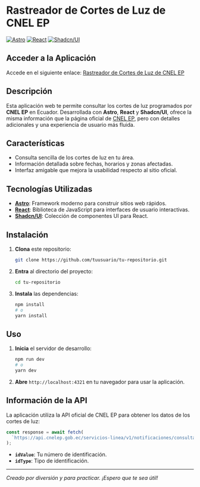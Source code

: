# Rastreador de Cortes de Luz de CNEL EP

[![Astro](https://img.shields.io/badge/Astro-0C1222?logo=astro&logoColor=FF5D01)](https://astro.build/)
[![React](https://img.shields.io/badge/React-20232A?logo=react&logoColor=61DAFB)](https://reactjs.org/)
[![Shadcn/UI](https://img.shields.io/badge/Shadcn/UI-000000?logo=github&logoColor=white)](https://ui.shadcn.com/)

## Acceder a la Aplicación

Accede en el siguiente enlace: [Rastreador de Cortes de Luz de CNEL EP](https://cnel-schedules.vercel.app/)

## Descripción

Esta aplicación web te permite consultar los cortes de luz programados por **CNEL EP** en Ecuador. Desarrollada con **Astro**, **React** y **Shadcn/UI**, ofrece la misma información que la página oficial de [CNEL EP](https://serviciosenlinea.cnelep.gob.ec/cortes-energia/), pero con detalles adicionales y una experiencia de usuario más fluida.

## Características

- Consulta sencilla de los cortes de luz en tu área.
- Información detallada sobre fechas, horarios y zonas afectadas.
- Interfaz amigable que mejora la usabilidad respecto al sitio oficial.

## Tecnologías Utilizadas

- [**Astro**](https://astro.build/): Framework moderno para construir sitios web rápidos.
- [**React**](https://reactjs.org/): Biblioteca de JavaScript para interfaces de usuario interactivas.
- [**Shadcn/UI**](https://ui.shadcn.com/): Colección de componentes UI para React.

## Instalación

1. **Clona** este repositorio:

   ```bash
   git clone https://github.com/tuusuario/tu-repositorio.git
   ```

2. **Entra** al directorio del proyecto:

   ```bash
   cd tu-repositorio
   ```

3. **Instala** las dependencias:

   ```bash
   npm install
   # o
   yarn install
   ```

## Uso

1. **Inicia** el servidor de desarrollo:

   ```bash
   npm run dev
   # o
   yarn dev
   ```

2. **Abre** `http://localhost:4321` en tu navegador para usar la aplicación.

## Información de la API

La aplicación utiliza la API oficial de CNEL EP para obtener los datos de los cortes de luz:

```javascript
const response = await fetch(
  `https://api.cnelep.gob.ec/servicios-linea/v1/notificaciones/consultar/${idValue}/${idType}`
);
```

- **`idValue`**: Tu número de identificación.
- **`idType`**: Tipo de identificación.

---

_Creado por diversión y para practicar. ¡Espero que te sea útil!_
